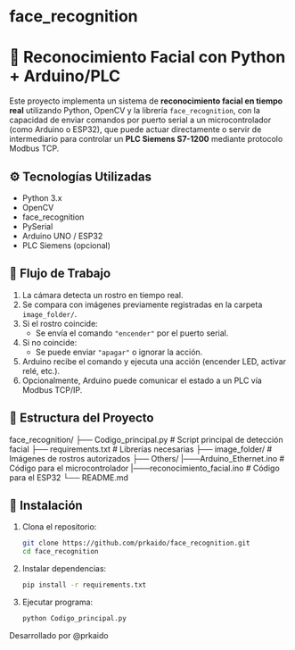 # face_recognition
# 🎯 Reconocimiento Facial con Python + Arduino/PLC

Este proyecto implementa un sistema de **reconocimiento facial en tiempo real** utilizando Python, OpenCV y la librería `face_recognition`, con la capacidad de enviar comandos por puerto serial a un microcontrolador (como Arduino o ESP32), que puede actuar directamente o servir de intermediario para controlar un **PLC Siemens S7-1200** mediante protocolo Modbus TCP.

## ⚙️ Tecnologías Utilizadas

- Python 3.x
- OpenCV
- face_recognition
- PySerial
- Arduino UNO / ESP32
- PLC Siemens (opcional)

## 🔄 Flujo de Trabajo

1. La cámara detecta un rostro en tiempo real.
2. Se compara con imágenes previamente registradas en la carpeta `image_folder/`.
3. Si el rostro coincide:
   - Se envía el comando `"encender"` por el puerto serial.
4. Si no coincide:
   - Se puede enviar `"apagar"` o ignorar la acción.
5. Arduino recibe el comando y ejecuta una acción (encender LED, activar relé, etc.).
6. Opcionalmente, Arduino puede comunicar el estado a un PLC vía Modbus TCP/IP.

## 📂 Estructura del Proyecto

face_recognition/
├── Codigo_principal.py # Script principal de detección facial
├── requirements.txt # Librerías necesarias
├── image_folder/ # Imágenes de rostros autorizados
├── Others/
          |───Arduino_Ethernet.ino # Código para el microcontrolador
          |───reconocimiento_facial.ino # Código para el ESP32
└── README.md

## 🧰 Instalación

1. Clona el repositorio:
   ```bash
   git clone https://github.com/prkaido/face_recognition.git
   cd face_recognition
3. Instalar dependencias:
   ```bash
   pip install -r requirements.txt
5. Ejecutar programa:
   ```bash
   python Codigo_principal.py
Desarrollado por @prkaido
